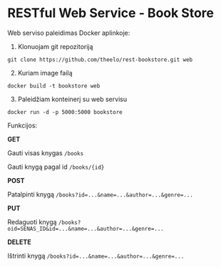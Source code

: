 # RESTful Web Service - Book Store

Web serviso paleidimas Docker aplinkoje:
1. Klonuojam git repozitoriją
```
git clone https://github.com/theelo/rest-bookstore.git web
```
2. Kuriam image failą
```
docker build -t bookstore web
```
3. Paleidžiam konteinerį su web servisu
```
docker run -d -p 5000:5000 bookstore
```
Funkcijos:

**GET**

Gauti visas knygas ```/books```

Gauti knygą pagal id ```/books/{id}```

**POST**

Patalpinti knygą ```/books?id=...&name=...&author=...&genre=...```

**PUT**

Redaguoti knygą ```/books?oid=SENAS_ID&id=...&name=...&author=...&genre=...```

**DELETE**

Ištrinti knygą ```/books?id=...&name=...&author=...&genre=...```
